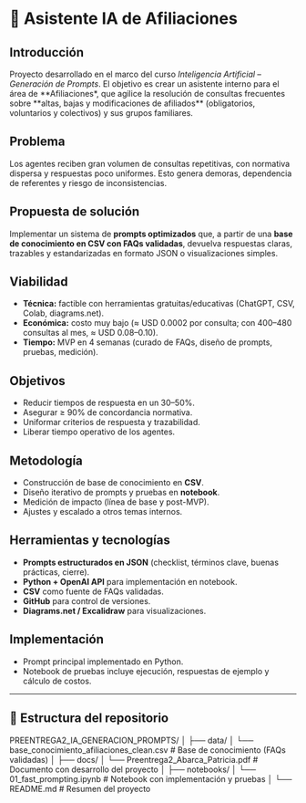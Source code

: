 # 📌 Asistente IA de Afiliaciones

## Introducción

Proyecto desarrollado en el marco del curso _Inteligencia Artificial – Generación de Prompts_. El objetivo es crear un asistente interno para el área de **Afiliaciones\*, que agilice la resolución de consultas frecuentes sobre **altas, bajas y modificaciones de afiliados\*\* (obligatorios, voluntarios y colectivos) y sus grupos familiares.

## Problema

Los agentes reciben gran volumen de consultas repetitivas, con normativa dispersa y respuestas poco uniformes. Esto genera demoras, dependencia de referentes y riesgo de inconsistencias.

## Propuesta de solución

Implementar un sistema de **prompts optimizados** que, a partir de una **base de conocimiento en CSV con FAQs validadas**, devuelva respuestas claras, trazables y estandarizadas en formato JSON o visualizaciones simples.

## Viabilidad

- **Técnica:** factible con herramientas gratuitas/educativas (ChatGPT, CSV, Colab, diagrams.net).
- **Económica:** costo muy bajo (≈ USD 0.0002 por consulta; con 400–480 consultas al mes, ≈ USD 0.08–0.10).
- **Tiempo:** MVP en 4 semanas (curado de FAQs, diseño de prompts, pruebas, medición).

## Objetivos

- Reducir tiempos de respuesta en un 30–50%.
- Asegurar ≥ 90% de concordancia normativa.
- Uniformar criterios de respuesta y trazabilidad.
- Liberar tiempo operativo de los agentes.

## Metodología

- Construcción de base de conocimiento en **CSV**.
- Diseño iterativo de prompts y pruebas en **notebook**.
- Medición de impacto (línea de base y post-MVP).
- Ajustes y escalado a otros temas internos.

## Herramientas y tecnologías

- **Prompts estructurados en JSON** (checklist, términos clave, buenas prácticas, cierre).
- **Python + OpenAI API** para implementación en notebook.
- **CSV** como fuente de FAQs validadas.
- **GitHub** para control de versiones.
- **Diagrams.net / Excalidraw** para visualizaciones.

## Implementación

- Prompt principal implementado en Python.
- Notebook de pruebas incluye ejecución, respuestas de ejemplo y cálculo de costos.

---

## 📂 Estructura del repositorio

PREENTREGA2_IA_GENERACION_PROMPTS/
│
├── data/
│ └── base_conocimiento_afiliaciones_clean.csv # Base de conocimiento (FAQs validadas)
│
├── docs/
│ └── Preentrega2_Abarca_Patricia.pdf # Documento con desarrollo del proyecto
│
├── notebooks/
│ └── 01_fast_prompting.ipynb # Notebook con implementación y pruebas
│
└── README.md # Resumen del proyecto
